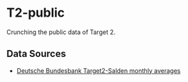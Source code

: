 # T2-public

Crunching the public data of Target 2. 

## Data Sources

- [Deutsche Bundesbank Target2-Salden monthly averages](https://www.bundesbank.de/dynamic/action/en/statistics/time-series-databases/time-series-databases/745582/745582)
